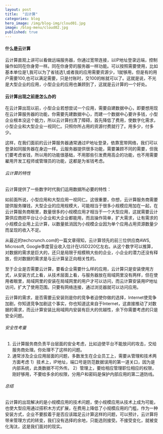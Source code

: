 ```yaml
---
layout: post
title:  "云计算"
categories: blog
hero_image: /img/blog-img/cloud01.jpg
image: /blog-menu/cloud02.jpg
published: true
---
```


#### 什么是云计算

云计算直观上讲可以看做远端服务器，你通过宽带连接，以IP地址登录远端，控制操作如同在你身旁一样。同在你身旁的服务器一样功能。可以按照需要使用，比如基本单位是1,我可以为了省钱选1,或者我的应用需要资源少，1就够用，但是有的用户需要100,也可以满足需要，只是付账时，交100的帐就可以了。这就是说，不光是大型企业的应用，小型企业的应用也兼顾到了，这就是云计算的一个好处。

#### 云计算出现之前是怎么办的

在云计算出现以前，小型企业若想尝试一个应用，需要自建数据中心，即要想用现在云计算服务器的功能，你需要先建数据中心，而建一个数据中心要许多钱，小型企业根本没这个能力，所以云计算扫清了障碍，首先降低了费用，使数字化需求，小型企业和大型企业一视同仁。只照你所占用的资源付费就行了。用多少，付多少。

这样，在我们面前的云计算服务器通常通过IP地址登录，依靠宽带网络，我们可以登录如同服务器在身边一样。云服务器提供很多功能，需要兼顾不同的需要，但我们要考虑省钱，所以用的功能很基础，不用那些引发费用高企的功能，也不用需要雇用开发工程师或管理员的功能，这都是为省钱考虑。


###### 云计算的特性

云计算提供了一些数字时代我们运用数据所必要的特性：

如前面所说，小型应用和大型应用一视同仁。这很重要，你想，云计算服务商需要提供服务赚钱，大型企业的应用规模大，可能相当于很多小规模应用加在一起，在云计算服务商眼里，数量很多的小规模应用才相当于一个大型应用，这就需要云计算供应商把平台让小企业和大企业都能用，而且操作简单，扩大需求，让有需求的小规模企业用上云计算，以数量抵消因为小规模企业因为单个应用占用资源数量少而呈现的收入不足。

从最近的techcrunch.com的一篇文章得知，云计算领先的前三位供应商AWS, Microsoft, Google季度营业收入估计在USD220亿左右。从这个数字可以推算，对数据的需求是巨大的，还只是局限于规模稍大些的企业，小企业的潜力还没有释放，但对数据的需求是与云计算呈正向相关性的。

至于企业是否需要云计算，要看企业需要什么样的应用，云计算只是安装使用方式，从安装方式上看，从技术层面上看，与服务器放在局域网里没有两样，但在使用者眼里，局域网里的安装在局域网里的用户才可以访问，而云计算安装用IP地址访问，扩大了使用范围。只要有网络连接，通过浏览器就可以访问应用。

云计算的需求，是否需要云安装则是你的竞争者迫使你做的选择，Internet使竞争加剧，你知道竞争加剧这个事实，你也知道这来自于Internet，这直接推动了对数据的需求，而云计算安装比局域网内安装有巨大的优越性，余下你需要考虑的只是安全问题。

###### 安全性考量

1. 云计算服务商负责平台层面的安全考虑，比如迫使平台不能放问的攻击，交给服务商处理。你处理不了这样的问题。
2. 通常涉及企业应用层面的问题，多数发生在企业员工上，需要从管理和技术两方面考虑
	1）技术上，IP地址，端口号是防范数据误用的第一道关口，因为是内部系统，此类数据不可外传。 
	2）管理上，要给相应管理职位相应的权限，刚好够用，不要给多余的权限，分用户和密码是保护内部应用的第二道防线。

###### 总结

云计算的出现解决的是小规模应用的技术问题，使小规模应用从技术上成为可能，也使大型应用通过搭积木方式扩展，在费用上降低了小规模应用的门槛，作为一种安装方式，企业不要胶着于是否应该踏足云计算这样的问题，可以预计，云计算将带来管理方式的转变，我们没有选择的余地，只能选则接受。不接受变化，就被变化淘汰，这是我们面对的现实。
